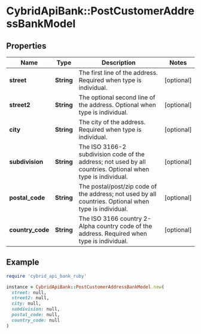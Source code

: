 # CybridApiBank::PostCustomerAddressBankModel

## Properties

| Name | Type | Description | Notes |
| ---- | ---- | ----------- | ----- |
| **street** | **String** | The first line of the address. Required when type is individual. | [optional] |
| **street2** | **String** | The optional second line of the address. Optional when type is individual. | [optional] |
| **city** | **String** | The city of the address. Required when type is individual. | [optional] |
| **subdivision** | **String** | The ISO 3166-2 subdivision code of the address; not used by all countries. Optional when type is individual. | [optional] |
| **postal_code** | **String** | The postal/post/zip code of the address; not used by all countries. Optional when type is individual. | [optional] |
| **country_code** | **String** | The ISO 3166 country 2-Alpha country code of the address. Required when type is individual. | [optional] |

## Example

```ruby
require 'cybrid_api_bank_ruby'

instance = CybridApiBank::PostCustomerAddressBankModel.new(
  street: null,
  street2: null,
  city: null,
  subdivision: null,
  postal_code: null,
  country_code: null
)
```

